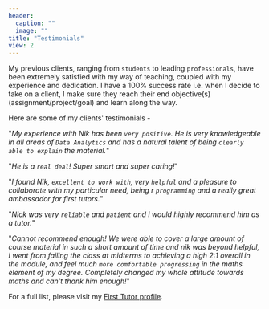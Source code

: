 ```yaml
---
header:
  caption: ""
  image: ""
title: "Testimonials"
view: 2
---
```


My previous clients, ranging from `students` to leading `professionals`, have been extremely satisfied with my way of teaching, coupled with my experience and dedication. I have a 100% success rate i.e. when I decide to take on a client, I make sure they reach their end objective(s) (assignment/project/goal) and learn along the way.

Here are some of my clients' testimonials -

"_My experience with Nik has been `very positive`. He is very knowledgeable in all areas of `Data Analytics` and has a natural talent of being `clearly able to explain` the material._"

"_He is a `real deal`! Super smart and super caring!_"

"_I found Nik, `excellent to work with`, very `helpful` and a pleasure to collaborate with my particular need, being r `programming` and a really great ambassador for first tutors._"

"_Nick was very `reliable` and `patient` and i would highly recommend him as a tutor._"

"_Cannot recommend enough! We were able to cover a large amount of course material in such a short amount of time and nik was beyond helpful, I went from failing the class at midterms to achieving a high 2:1 overall in the module, and feel much `more comfortable progressing` in the maths element of my degree. Completely changed my whole attitude towards maths and can't thank him enough!_"

For a full list, please visit my <a href="https://www.firsttutors.com/ireland/tutor/nikunj.maths.computer-skills/#feedback-section" target="_blank">First Tutor profile</a>.